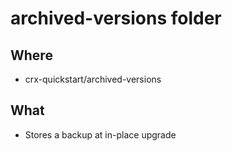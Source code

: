 # archived-versions folder

## Where

- crx-quickstart/archived-versions

## What

- Stores a backup at in-place upgrade


